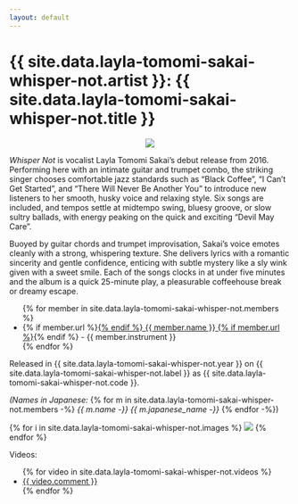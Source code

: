 ```yaml
---
layout: default
---
```



# {{ site.data.layla-tomomi-sakai-whisper-not.artist }}: {{ site.data.layla-tomomi-sakai-whisper-not.title }}


<p align="center">
<img src="/{{ site.baseurl }}/assets/images/{{ site.data.layla-tomomi-sakai-whisper-not.cover }}">
</p>

<em>Whisper Not</em> is vocalist Layla Tomomi Sakai’s debut release from 2016. Performing here with an intimate guitar and trumpet combo, the striking singer chooses comfortable jazz standards such as “Black Coffee”, “I Can’t Get Started”, and “There Will Never Be Another You” to introduce new listeners to her smooth, husky voice and relaxing style. Six songs are included, and tempos settle at midtempo swing, bluesy groove, or slow sultry ballads, with energy peaking on the quick and exciting “Devil May Care”.

Buoyed by guitar chords and trumpet improvisation, Sakai’s voice emotes cleanly with a strong, whispering texture. She delivers lyrics with a romantic sincerity and gentle confidence, enticing with subtle mystery like a sly wink given with a sweet smile. Each of the songs clocks in at under five minutes and the album is a quick 25-minute play, a pleasurable coffeehouse break or dreamy escape.



<ul>
{% for member in site.data.layla-tomomi-sakai-whisper-not.members %}
<li>
{% if member.url %}<a href="{{ member.url }}">{% endif %}
{{ member.name }}
{% if member.url %}</a>{% endif %}
 - {{ member.instrument }}</li>
{% endfor %}
</ul>

Released in {{ site.data.layla-tomomi-sakai-whisper-not.year }} on {{ site.data.layla-tomomi-sakai-whisper-not.label }} as {{ site.data.layla-tomomi-sakai-whisper-not.code }}.

<em>(Names in Japanese:</em>
{% for m in site.data.layla-tomomi-sakai-whisper-not.members -%}
<em>{{ m.name -}}&nbsp;{{ m.japanese_name -}}</em>
{% endfor -%})



{% for i in site.data.layla-tomomi-sakai-whisper-not.images %}
<img src="/{{ site.baseurl }}/assets/images/{{ i }}">
{% endfor %}

Videos:
<ul>
{% for video in site.data.layla-tomomi-sakai-whisper-not.videos %}
<li><a href="{{ video.url }}">{{ video.comment }}</a></li>
{% endfor %}
</ul>
